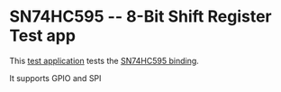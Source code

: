 # SN74HC595 -- 8-Bit Shift Register Test app

This [test application](Program.cs) tests the [SN74HC595 binding](../README.md).

It supports GPIO and SPI
